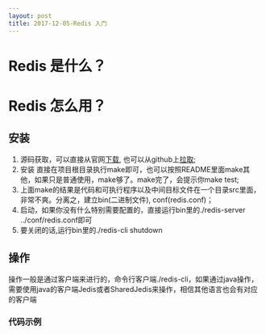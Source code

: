 ```yaml
---
layout: post
title: 2017-12-05-Redis 入门
---
```


# Redis 是什么？



# Redis 怎么用？

## 安装
1. 源码获取，可以直接从官网[下载](https://redis.io/download), 也可以从github上[拉取](https://github.com/antirez/redis.git);
2. 安装 直接在项目根目录执行make即可，也可以按照README里面make其他，如果只是普通使用，make够了。make完了，会提示你make test;
3. 上面make的结果是代码和可执行程序以及中间目标文件在一个目录src里面，非常不爽。分离之，建立bin(二进制文件), conf(redis.conf)；
4. 启动，如果你没有什么特别需要配置的，直接运行bin里的./redis-server ../conf/redis.conf即可
5. 要关闭的话,运行bin里的./redis-cli shutdown

## 操作
操作一般是通过客户端来进行的，命令行客户端./redis-cli，如果通过java操作，需要使用java的客户端Jedis或者SharedJedis来操作，相信其他语言也会有对应的客户端

### 代码示例








